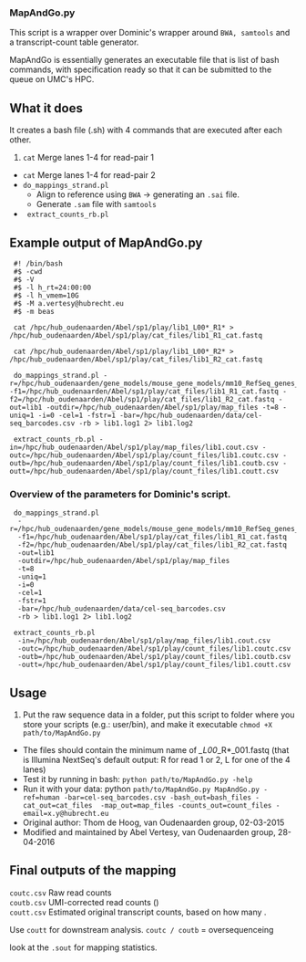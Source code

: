 ### MapAndGo.py

This script is a wrapper over Dominic's wrapper around `BWA, samtools` and a transcript-count table generator.

MapAndGo is essentially generates an executable file that is list of bash commands, with specification ready so that it can be submitted to the queue on UMC's HPC.

## What it does

It creates a bash file (.sh) with 4 commands that are executed after each other.

1. `cat` Merge lanes 1-4 for read-pair 1
-  `cat` Merge lanes 1-4 for read-pair 2
-  `do_mappings_strand.pl` 
	- Align to reference using `BWA` → generating an `.sai` file.
	- Generate `.sam` file with `samtools`
-  ` extract_counts_rb.pl`

## Example output of MapAndGo.py

     #! /bin/bash
     #$ -cwd
     #$ -V
     #$ -l h_rt=24:00:00
     #$ -l h_vmem=10G
     #$ -M a.vertesy@hubrecht.eu
     #$ -m beas
     
     cat /hpc/hub_oudenaarden/Abel/sp1/play/lib1_L00*_R1* > /hpc/hub_oudenaarden/Abel/sp1/play/cat_files/lib1_R1_cat.fastq
     
     cat /hpc/hub_oudenaarden/Abel/sp1/play/lib1_L00*_R2* > /hpc/hub_oudenaarden/Abel/sp1/play/cat_files/lib1_R2_cat.fastq
     
     do_mappings_strand.pl -r=/hpc/hub_oudenaarden/gene_models/mouse_gene_models/mm10_RefSeq_genes_clean_ERCC92_polyA_10_masked.fa -f1=/hpc/hub_oudenaarden/Abel/sp1/play/cat_files/lib1_R1_cat.fastq -f2=/hpc/hub_oudenaarden/Abel/sp1/play/cat_files/lib1_R2_cat.fastq -out=lib1 -outdir=/hpc/hub_oudenaarden/Abel/sp1/play/map_files -t=8 -uniq=1 -i=0 -cel=1 -fstr=1 -bar=/hpc/hub_oudenaarden/data/cel-seq_barcodes.csv -rb > lib1.log1 2> lib1.log2
     
     extract_counts_rb.pl -in=/hpc/hub_oudenaarden/Abel/sp1/play/map_files/lib1.cout.csv -outc=/hpc/hub_oudenaarden/Abel/sp1/play/count_files/lib1.coutc.csv -outb=/hpc/hub_oudenaarden/Abel/sp1/play/count_files/lib1.coutb.csv -outt=/hpc/hub_oudenaarden/Abel/sp1/play/count_files/lib1.coutt.csv
     


### Overview of the parameters for Dominic's script.


     do_mappings_strand.pl
      -r=/hpc/hub_oudenaarden/gene_models/mouse_gene_models/mm10_RefSeq_genes_clean_ERCC92_polyA_10_masked.fa
      -f1=/hpc/hub_oudenaarden/Abel/sp1/play/cat_files/lib1_R1_cat.fastq
      -f2=/hpc/hub_oudenaarden/Abel/sp1/play/cat_files/lib1_R2_cat.fastq
      -out=lib1
      -outdir=/hpc/hub_oudenaarden/Abel/sp1/play/map_files
      -t=8
      -uniq=1
      -i=0
      -cel=1
      -fstr=1
      -bar=/hpc/hub_oudenaarden/data/cel-seq_barcodes.csv
      -rb > lib1.log1 2> lib1.log2
     
     extract_counts_rb.pl
      -in=/hpc/hub_oudenaarden/Abel/sp1/play/map_files/lib1.cout.csv
      -outc=/hpc/hub_oudenaarden/Abel/sp1/play/count_files/lib1.coutc.csv
      -outb=/hpc/hub_oudenaarden/Abel/sp1/play/count_files/lib1.coutb.csv
      -outt=/hpc/hub_oudenaarden/Abel/sp1/play/count_files/lib1.coutt.csv
      
## Usage
1. Put the raw sequence data in a folder, put this script to folder where you store your scripts (e.g.: user/bin), and make it executable `chmod +X path/to/MapAndGo.py`
- The files should contain the minimum name of *_L00*_R*_001.fastq (that is Illumina NextSeq's default output: R for read 1 or 2, L for one of the 4 lanes)
- Test it by running in bash: `python path/to/MapAndGo.py -help`
- Run it with your data: python `path/to/MapAndGo.py MapAndGo.py -ref=human -bar=cel-seq_barcodes.csv -bash_out=bash_files -cat_out=cat_files  -map_out=map_files -counts_out=count_files -email=x.y@hubrecht.eu`
- Original author: Thom de Hoog, van Oudenaarden group, 02-03-2015
- Modified and maintained by Abel Vertesy, van Oudenaarden group, 28-04-2016



## Final outputs of the mapping

`coutc.csv`	Raw read counts  
`coutb.csv` UMI-corrected read counts ()  `coutt.csv` Estimated original transcript counts, based on how many .

Use `coutt` for downstream analysis.
`coutc / coutb` = oversequenceing

look at the `.sout` for mapping statistics.